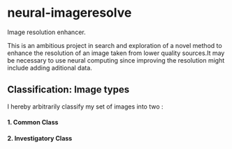 # neural-imageresolve
Image resolution enhancer. 

This is an ambitious project in search and exploration of a novel method to enhance the resolution of an image taken from lower quality sources.It may be necessary to use neural computing since improving the resolution might include adding aditional data.

<h2>Classification: Image types</h2>
I hereby arbitrarily classify my set of images into two :
 <h4>1. Common Class</h4>
 <h4>2. Investigatory Class</h4>
